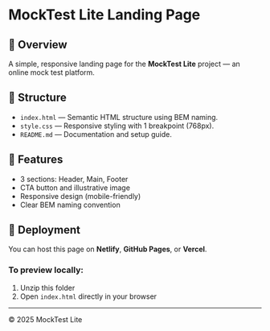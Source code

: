 # MockTest Lite Landing Page

## 📄 Overview
A simple, responsive landing page for the **MockTest Lite** project — an online mock test platform.

## 🧱 Structure
- `index.html` — Semantic HTML structure using BEM naming.
- `style.css` — Responsive styling with 1 breakpoint (768px).
- `README.md` — Documentation and setup guide.

## 🚀 Features
- 3 sections: Header, Main, Footer
- CTA button and illustrative image
- Responsive design (mobile-friendly)
- Clear BEM naming convention

## 🧭 Deployment
You can host this page on **Netlify**, **GitHub Pages**, or **Vercel**.

### To preview locally:
1. Unzip this folder
2. Open `index.html` directly in your browser

---
© 2025 MockTest Lite
